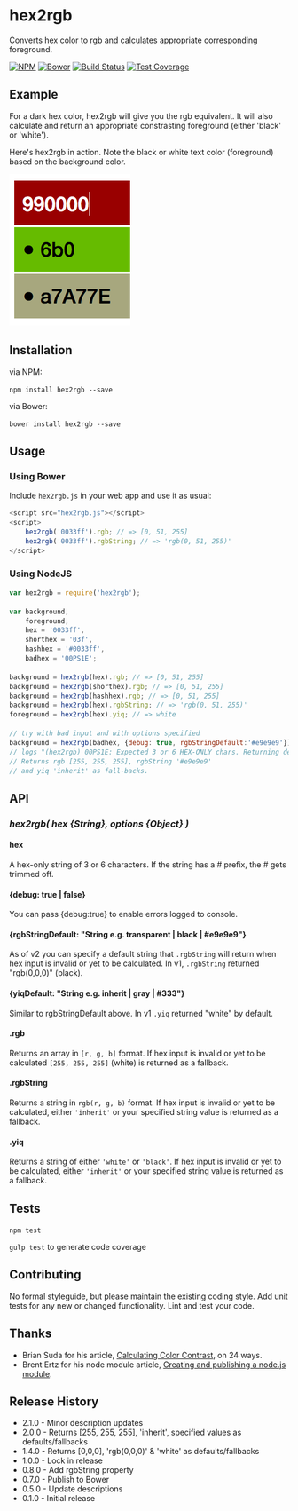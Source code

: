 hex2rgb
=======

Converts hex color to rgb and calculates appropriate corresponding foreground.

[![NPM](https://img.shields.io/npm/v/hex2rgb.svg)](https://www.npmjs.com/package/hex2rgb) [![Bower](https://img.shields.io/bower/v/hex2rgb.svg)](https://github.com/glnster/hex2rgb) [![Build Status](https://travis-ci.org/glnster/hex2rgb.svg?branch=master)](https://travis-ci.org/glnster/hex2rgb) [![Test Coverage](https://codeclimate.com/github/glnster/hex2rgb/badges/coverage.svg)](https://codeclimate.com/github/glnster/hex2rgb)


## Example

For a dark hex color, hex2rgb will give you the rgb equivalent. It will also calculate and return an appropriate constrasting foreground (either 'black' or 'white').

Here's hex2rgb in action. Note the black or white text color (foreground) based on the background color.

![example.png](example.png)

## Installation

via NPM:

`npm install hex2rgb --save`

via Bower:

`bower install hex2rgb --save`

## Usage

### Using Bower

Include `hex2rgb.js` in your web app and use it as usual:

```js
<script src="hex2rgb.js"></script>
<script>
	hex2rgb('0033ff').rgb; // => [0, 51, 255]
	hex2rgb('0033ff').rgbString; // => 'rgb(0, 51, 255)'
</script>
```

### Using NodeJS

```js
var hex2rgb = require('hex2rgb');

var background,
	foreground,
	hex = '0033ff',
	shorthex = '03f',
	hashhex = '#0033ff',
	badhex = '00PS1E';

background = hex2rgb(hex).rgb; // => [0, 51, 255]
background = hex2rgb(shorthex).rgb; // => [0, 51, 255]
background = hex2rgb(hashhex).rgb; // => [0, 51, 255]
background = hex2rgb(hex).rgbString; // => 'rgb(0, 51, 255)'
foreground = hex2rgb(hex).yiq; // => white

// try with bad input and with options specified
background = hex2rgb(badhex, {debug: true, rgbStringDefault:'#e9e9e9'}).rgb;
// logs "(hex2rgb) 00PS1E: Expected 3 or 6 HEX-ONLY chars. Returning defaults."
// Returns rgb [255, 255, 255], rgbString '#e9e9e9'
// and yiq 'inherit' as fall-backs.


```

## API

### *hex2rgb( hex {String}, options {Object} )*

#### hex
A hex-only string of 3 or 6 characters. If the string has a # prefix, the # gets trimmed off.

#### {debug: true | false}

You can pass {debug:true} to enable errors logged to console.

#### {rgbStringDefault: "String e.g. transparent | black | #e9e9e9"}

As of v2 you can specify a default string that `.rgbString` will return when hex input is invalid or yet to be calculated. In v1, `.rgbString` returned "rgb(0,0,0)" (black).

#### {yiqDefault: "String e.g. inherit | gray | #333"}

Similar to rgbStringDefault above. In v1 `.yiq` returned "white" by default.

#### .rgb
Returns an array in `[r, g, b]` format. If hex input is invalid or yet to be calculated `[255, 255, 255]` (white) is returned as a fallback.

#### .rgbString
Returns a string in `rgb(r, g, b)` format. If hex input is invalid or yet to be calculated, either `'inherit'` or your specified string value is returned as a fallback.

#### .yiq
Returns a string of either `'white'` or `'black'`. If hex input is invalid or yet to be calculated, either `'inherit'` or your specified string value is returned as a fallback.

## Tests

`npm test`

`gulp test` to generate code coverage

## Contributing

No formal styleguide, but please maintain the existing coding style. Add unit tests for any new or changed functionality. Lint and test your code.

## Thanks
- Brian Suda for his article, [Calculating Color Contrast](http://24ways.org/2010/calculating-color-contrast/), on 24 ways.
- Brent Ertz for his node module article, [Creating and publishing a node.js module](https://quickleft.com/blog/creating-and-publishing-a-node-js-module/).


## Release History

- 2.1.0 - Minor description updates
- 2.0.0 - Returns [255, 255, 255], 'inherit', specified values as defaults/fallbacks
- 1.4.0 - Returns [0,0,0], 'rgb(0,0,0)' & 'white' as defaults/fallbacks
- 1.0.0 - Lock in release
- 0.8.0 - Add rgbString property
- 0.7.0 - Publish to Bower
- 0.5.0 - Update descriptions
- 0.1.0 - Initial release